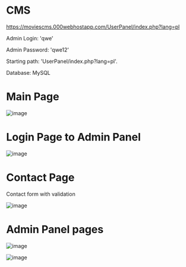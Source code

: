 # CMS

https://moviescms.000webhostapp.com/UserPanel/index.php?lang=pl


Admin Login: 'qwe'


Admin Password: 'qwe12'


Starting path: 'UserPanel/index.php?lang=pl'.

Database: MySQL


# Main Page
![image](https://user-images.githubusercontent.com/107428198/195935584-ee5d6c3c-8061-4071-95fe-4b31f0c937c0.png)

# Login Page to Admin Panel

![image](https://user-images.githubusercontent.com/107428198/195936032-9a4cef3e-fda1-4b07-a647-ff73cf98fd05.png)

# Contact Page
Contact form with validation 

![image](https://user-images.githubusercontent.com/107428198/195937129-bab9a996-bf13-41ee-a9cc-4d2dd6360ddd.png)

# Admin Panel pages
![image](https://user-images.githubusercontent.com/107428198/195937375-4d2b2a53-72ca-4aed-840c-531961fe2468.png)

![image](https://user-images.githubusercontent.com/107428198/195937573-edc79601-7ca5-4e5d-921c-70ad420ae47e.png)


